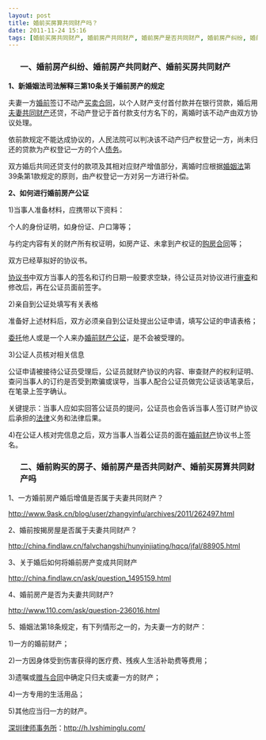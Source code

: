 ```yaml
---
layout: post
title: 婚前买房算共同财产吗？
date: 2011-11-24 15:16
tags: [婚前买房共同财产, 婚前房产共同财产, 婚前房产是否共同财产, 婚前房产纠纷, 婚前购买的房子, 深圳婚姻律师咨询, 离婚房产分割]
---
```

<ol>
<h3>一、婚前房产纠纷、婚前房产共同财产、婚前买房共同财产</h3>
</ol>
<strong>1、新婚姻法司法解释三第10条关于婚前房产的规定</strong>

夫妻一方<a href="http://h.lvshiminglu.com/law/716.html" target="_blank">婚前</a>签订不动产<a href="http://h.lvshiminglu.com/law/760.html" target="_blank">买卖合同</a>，以个人财产支付首付款并在银行贷款，婚后用<a href="http://h.lvshiminglu.com/law/168.html" target="_blank">夫妻共同财产</a>还贷，不动产登记于首付款支付方名下的，离婚时该不动产由双方协议处理。

依前款规定不能达成协议的，人民法院可以判决该不动产归产权登记一方，尚未归还的贷款为产权登记一方的个人<a href="http://h.lvshiminglu.com/law/243.html" target="_blank">债务</a>。

双方婚后共同还贷支付的款项及其相对应财产增值部分，离婚时应根据<a href="http://h.lvshiminglu.com/law/661.html" target="_blank">婚姻法</a>第39条第1款规定的原则，由产权登记一方对另一方进行补偿。

<strong>2、如何进行婚前房产公证</strong>

1)当事人准备材料，应携带以下资料：

个人的身份证明，如身份证、户口簿等；

与约定内容有关的财产所有权证明，如房产证、未拿到产权证的<a href="http://h.lvshiminglu.com/law/62.html" target="_blank">购房合同</a>等；

双方已经草拟好的协议书。

<a href="http://h.lvshiminglu.com/law/27.html" target="_blank">协议书</a>中双方当事人的签名和订约日期一般要求空缺，待公证员对协议进行<a href="http://h.lvshiminglu.com/law/738.html" target="_blank">审查</a>和修改后，再在公证员面前签字。

2)亲自到公证处填写有关表格

准备好上述材料后，双方必须亲自到公证处提出公证申请，填写公证的申请表格；

<a href="http://h.lvshiminglu.com/law/683.html" target="_blank">委托</a>他人或是一个人来办<a href="http://h.lvshiminglu.com/law/185.html" target="_blank">婚前财产公证</a>，是不会被受理的。

3)公证人员核对相关信息

公证申请被接待公证员受理后，公证员就财产协议的内容、审查财产的权利证明、查问当事人的订约是否受到欺骗或误导，当事人配合公证员做完公证谈话笔录后，在笔录上签字确认。

关键提示：当事人应如实回答公证员的提问，公证员也会告诉当事人签订财产协议后承担的<a href="http://h.lvshiminglu.com/law/category/case" target="_blank">法律</a>义务和法律后果。

4)在公证人核对完信息之后，双方当事人当着公证员的面在<a href="http://h.lvshiminglu.com/law/184.html" target="_blank">婚前财产</a>协议书上签名。
<ol>
<h3>二、婚前购买的房子、婚前房产是否共同财产、婚前买房算共同财产吗</h3>
</ol>
1、一方婚前房产婚后增值是否属于夫妻共同财产？

<a href="http://www.9ask.cn/blog/user/zhangyinfu/archives/2011/262497.html" target="_blank">http://www.9ask.cn/blog/user/zhangyinfu/archives/2011/262497.html</a>

2、婚前按揭房屋是否属于夫妻共同财产？

<a href="http://china.findlaw.cn/falvchangshi/hunyinjiating/hqcq/jfal/88905.html" target="_blank">http://china.findlaw.cn/falvchangshi/hunyinjiating/hqcq/jfal/88905.html</a>

3、关于婚后如何将婚前房产变成共同财产

<a href="http://china.findlaw.cn/ask/question_1495159.html" target="_blank">http://china.findlaw.cn/ask/question_1495159.html</a>

4、婚前房产是否为夫妻共同财产?

<a href="http://www.110.com/ask/question-236016.html" target="_blank">http://www.110.com/ask/question-236016.html</a>

5、婚姻法第18条规定，有下列情形之一的，为夫妻一方的财产：

1)一方的婚前财产；

2)一方因身体受到伤害获得的医疗费、残疾人生活补助费等费用；

3)遗嘱或<a href="http://h.lvshiminglu.com/law/763.html" target="_blank">赠与合同</a>中确定只归夫或妻一方的财产；

4)一方专用的生活用品；

5)其他应当归一方的财产。

<a href="http://h.lvshiminglu.com/">深圳律师事务所</a>：<a href="http://h.lvshiminglu.com/">http://h.lvshiminglu.com/</a>

